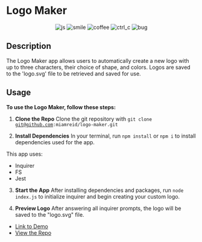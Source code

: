 # Logo Maker
<p align="center">
<img src="https://forthebadge.com/images/badges/made-with-javascript.svg" alt="js">
<img src="https://forthebadge.com/images/badges/makes-people-smile.svg" alt="smile">
<img src="https://forthebadge.com/images/badges/powered-by-coffee.svg" alt="coffee">
<img src="https://forthebadge.com/images/badges/ctrl-c-ctrl-v.svg" alt="ctrl_c">
<img src="https://forthebadge.com/images/badges/not-a-bug-a-feature.svg" alt="bug">
</p>


## Description
The Logo Maker app allows users to automatically create a new logo with up to three characters, their choice of shape, and colors. Logos are saved to the 'logo.svg' file to be retrieved and saved for use.

## Usage

**To use the Logo Maker, follow these steps:**

1. **Clone the Repo** Clone the git repository with <code>git clone git@github.com:miamreid/logo-maker.git</code>

2. **Install Dependencies** In your terminal, run <code>npm install</code> or <code>npm i</code> to install dependencies used for the app.<br />

This app uses:<br />
- Inquirer
- FS
- Jest

3. **Start the App** After installing dependencies and packages, run <code>node index.js</code> to initialize inquirer and begin creating your custom logo.

4. **Preview Logo** After answering all inquirer prompts, the logo will be saved to the "logo.svg" file.

- [Link to Demo](https://drive.google.com/file/d/1FlrTTaNXc2lGVVAq8GqSkuFGTsSmv_dU/view)
- [View the Repo](https://github.com/miamreid/logo-maker)
